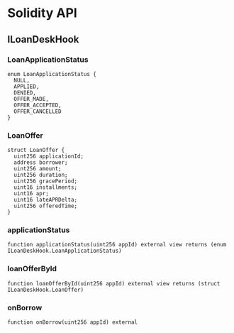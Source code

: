# Solidity API

## ILoanDeskHook

### LoanApplicationStatus

```solidity
enum LoanApplicationStatus {
  NULL,
  APPLIED,
  DENIED,
  OFFER_MADE,
  OFFER_ACCEPTED,
  OFFER_CANCELLED
}
```

### LoanOffer

```solidity
struct LoanOffer {
  uint256 applicationId;
  address borrower;
  uint256 amount;
  uint256 duration;
  uint256 gracePeriod;
  uint16 installments;
  uint16 apr;
  uint16 lateAPRDelta;
  uint256 offeredTime;
}
```

### applicationStatus

```solidity
function applicationStatus(uint256 appId) external view returns (enum ILoanDeskHook.LoanApplicationStatus)
```

### loanOfferById

```solidity
function loanOfferById(uint256 appId) external view returns (struct ILoanDeskHook.LoanOffer)
```

### onBorrow

```solidity
function onBorrow(uint256 appId) external
```

